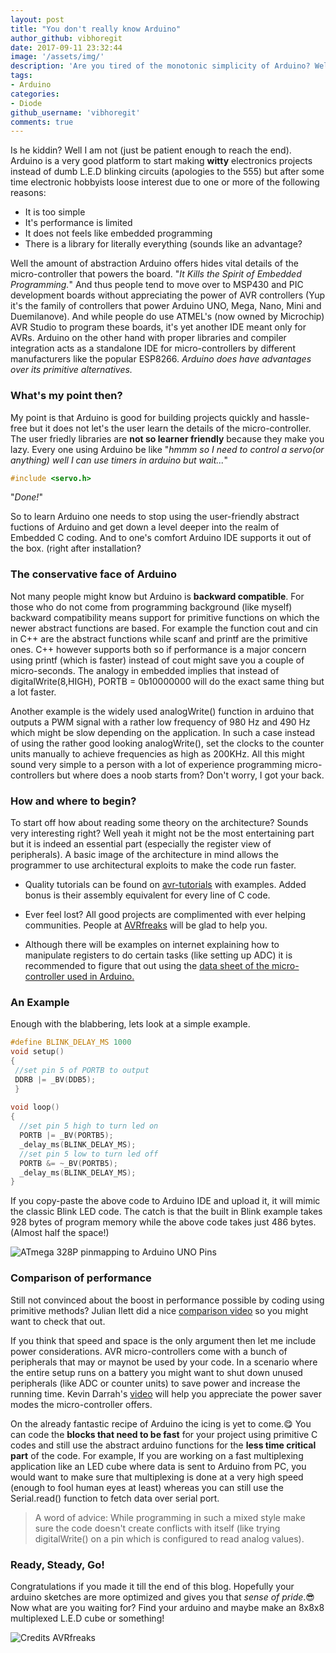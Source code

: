 ```yaml
---
layout: post
title: "You don't really know Arduino"
author_github: vibhoregit
date: 2017-09-11 23:32:44
image: '/assets/img/'
description: 'Are you tired of the monotonic simplicity of Arduino? Well this article might add an extra dimension for you to explore.'
tags:
- Arduino
categories:
- Diode
github_username: 'vibhoregit'
comments: true
---
```


Is he kiddin? Well I am not (just be patient enough to reach the end). Arduino is a very good platform to start making **witty** electronics projects instead of dumb L.E.D blinking circuits (apologies to the 555) but after some time electronic hobbyists loose interest due to one or more of the following reasons:
* It is too simple
* It's performance is limited
* It does not feels like embedded programming
* There is a library for literally everything (sounds like an advantage?
  
Well the amount of abstraction Arduino offers hides vital details of the micro-controller that powers the board. "*It Kills the Spirit of Embedded Programming.*" And thus people tend to move over to MSP430 and PIC development boards without appreciating the power of AVR controllers (Yup it's the family of controllers that power Arduino UNO, Mega, Nano, Mini and Duemilanove). And while people do use ATMEL's (now owned by Microchip) AVR Studio to program these boards, it's yet another IDE meant only for AVRs. Arduino on the other hand with proper libraries and compiler integration acts as a standalone IDE for micro-controllers by different manufacturers like the popular ESP8266. *Arduino does have advantages over its primitive alternatives.*

### What's my point then?

My point is that Arduino is good for building projects quickly and hassle-free but it does not let's the user learn the details of the micro-controller. The user friedly libraries are __not so learner friendly__ because they make you lazy. Every one using Arduino be like "*hmmm so I need to control a servo(or anything) well I can use timers in arduino but wait...*"

```c
#include <servo.h> 
```
"*Done!*"

So to learn Arduino one needs to stop using the user-friendly abstract fuctions of Arduino and get down a level deeper into the realm of Embedded C coding. And to one's comfort Arduino IDE supports it out of the box. (right after installation?

### The conservative face of Arduino

Not many people might know but Arduino is **backward compatible**. For those who do not come from programming background (like myself) backward compatibility means support for primitive functions on which the newer abstract functions are based. For example the function cout and cin in C++ are the abstract functions while scanf and printf are the primitive ones. C++ however supports both so if performance is a major concern using printf (which is faster) instead of cout might save you a couple of micro-seconds. The analogy in embedded implies that instead of digitalWrite(8,HIGH), PORTB = 0b10000000 will do the exact same thing but a lot faster. 
 
Another example is the widely used analogWrite() function in arduino that outputs a PWM signal with a rather low frequency of 980 Hz and 490 Hz which might be slow depending on the application. In such a case instead of using the rather good looking analogWrite(), set the clocks to the counter units manually to achieve frequencies as high as 200KHz. All this might sound very simple to a person with a lot of experience programming micro-controllers but where does a noob starts from? Don't worry, I got your back.

### How and where to begin?

To start off how about reading some theory on the architecture? Sounds very interesting right? Well yeah it might not be the most entertaining part but it is indeed an essential part (especially the register view of peripherals). A basic image of the architecture in mind allows the programmer to use architectural exploits to make the code run faster. 

* Quality tutorials can be found on [avr-tutorials](http://www.avr-tutorials.com/) with examples. Added bonus is their assembly equivalent for every line of C code.

* Ever feel lost? All good projects are complimented with ever helping communities. People at [AVRfreaks](http://www.avrfreaks.net/) will be glad to help you.

* Although there will be examples on internet explaining how to manipulate registers to do certain tasks (like setting up ADC) it is recommended to figure that out using the [data sheet of the micro-controller used in Arduino.](http://www.atmel.com/products/microcontrollers/avr/megaavr.aspx) 


### An Example
Enough with the blabbering, lets look at a simple example.

```c
#define BLINK_DELAY_MS 1000
void setup()
{
 //set pin 5 of PORTB to output
 DDRB |= _BV(DDB5);
 }
 
void loop()
{
  //set pin 5 high to turn led on
  PORTB |= _BV(PORTB5);
  _delay_ms(BLINK_DELAY_MS);
  //set pin 5 low to turn led off
  PORTB &= ~_BV(PORTB5);
  _delay_ms(BLINK_DELAY_MS);
}
```

If you copy-paste the above code to Arduino IDE and upload it, it will mimic the classic Blink LED  code. The catch is that the built in Blink example takes 928 bytes of program memory while the above code takes just 486 bytes. (Almost half the space!)

![ATmega 328P pinmapping to Arduino UNO Pins](https://i.stack.imgur.com/NxqQs.jpg)

### Comparison of performance

Still not convinced about the boost in performance possible by coding using primitive methods? Julian Ilett did a nice [comparison video](https://www.youtube.com/watch?v=U7I0GkwW1yE) so you might want to check that out. 

If you think that speed and space is the only argument then let me include power considerations. AVR micro-controllers come with a bunch of peripherals that may or maynot be used by your code. In a scenario where the entire setup runs on a battery you might want to shut down unused peripherals (like ADC or counter units) to save power and increase the running time. Kevin Darrah's [video](https://www.youtube.com/watch?v=urLSDi7SD8M) will help you appreciate the power saver modes the micro-controller offers.

On the already fantastic recipe of Arduino the icing is yet to come.:yum: You can code the __blocks that need to be fast__ for your project using primitive C codes and still use the abstract arduino functions for the __less time critical part__ of the code. For example, If you are working on a fast multiplexing application like an LED cube where data is sent to Arduino from PC, you would want to make sure that multiplexing is done at a very high speed (enough to fool human eyes at least) whereas you can still use the Serial.read() function to fetch data over serial port. 

>A word of advice: While programming in such a mixed style make sure the code doesn't create conflicts with itself (like trying digitalWrite() on a pin which is configured to read analog values).  

### Ready, Steady, Go!

Congratulations if you made it till the end of this blog. Hopefully your arduino sketches are more optimized and gives you that _sense of pride_.:sunglasses: Now what are you waiting for? Find your arduino and maybe make an 8x8x8 multiplexed L.E.D cube or something! 

![Credits AVRfreaks](http://www.avrfreaks.net/sites/default/files/4CubeWave.gif)
